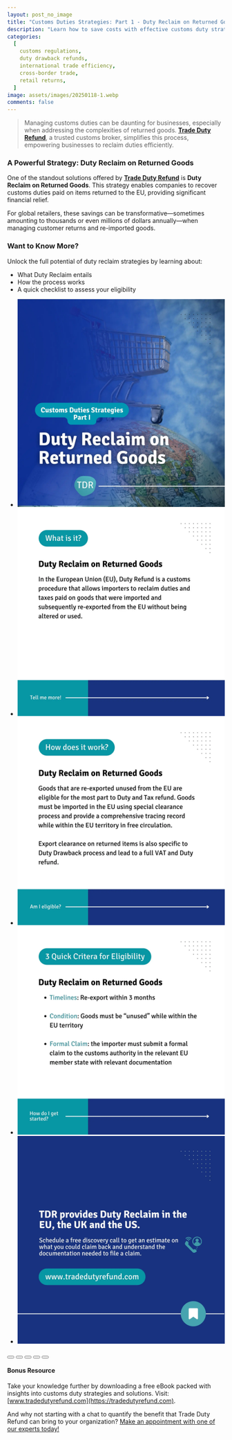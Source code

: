 ```yaml
---
layout: post_no_image
title: "Customs Duties Strategies: Part 1 - Duty Reclaim on Returned Goods"
description: "Learn how to save costs with effective customs duty strategies, including duty reclaim on returned goods for global retailers."
categories:
  [
    customs regulations,
    duty drawback refunds,
    international trade efficiency,
    cross-border trade,
    retail returns,
  ]
image: assets/images/20250118-1.webp
comments: false
---
```


> Managing customs duties can be daunting for businesses, especially when addressing the complexities of returned goods. [**Trade Duty Refund**](https://tradedutyrefund.com), a trusted customs broker, simplifies this process, empowering businesses to reclaim duties efficiently.

### A Powerful Strategy: Duty Reclaim on Returned Goods

One of the standout solutions offered by [**Trade Duty Refund**](https://tradedutyrefund.com) is **Duty Reclaim on Returned Goods**. This strategy enables companies to recover customs duties paid on items returned to the EU, providing significant financial relief.

For global retailers, these savings can be transformative—sometimes amounting to thousands or even millions of dollars annually—when managing customer returns and re-imported goods.

### Want to Know More?

Unlock the full potential of duty reclaim strategies by learning about:

- What Duty Reclaim entails
- How the process works
- A quick checklist to assess your eligibility

<div class="glide">
  <div class="glide__track" data-glide-el="track">
    <ul class="glide__slides">
      <li class="glide__slide"><img src="/assets/images/20250118-2.webp"></li>
      <li class="glide__slide"><img src="/assets/images/20250118-3.webp"></li>
      <li class="glide__slide"><img src="/assets/images/20250118-4.webp"></li>
      <li class="glide__slide"><img src="/assets/images/20250118-5.webp"></li>
      <li class="glide__slide"><img src="/assets/images/20250118-6.webp"></li>
    </ul>
  </div>
  <div class="glide__bullets" data-glide-el="controls[nav]">
    <button class="glide__bullet" data-glide-dir="=0"></button>
    <button class="glide__bullet" data-glide-dir="=1"></button>
    <button class="glide__bullet" data-glide-dir="=2"></button>
    <button class="glide__bullet" data-glide-dir="=3"></button>
    <button class="glide__bullet" data-glide-dir="=4"></button>
  </div>
</div>

#### Bonus Resource

Take your knowledge further by downloading a free eBook packed with insights into customs duty strategies and solutions. Visit: [www.tradedutyrefund.com](https://tradedutyrefund.com).

And why not starting with a chat to quantify the benefit that Trade Duty Refund can bring to your organization? [Make an appointment with one of our experts today!](https://tradedutyrefund.com/make-an-appointment.html)

<script src="https://cdnjs.cloudflare.com/ajax/libs/Glide.js/3.2.0/glide.min.js" integrity="sha512-IkLiryZhI6G4pnA3bBZzYCT9Ewk87U4DGEOz+TnRD3MrKqaUitt+ssHgn2X/sxoM7FxCP/ROUp6wcxjH/GcI5Q==" crossorigin="anonymous" referrerpolicy="no-referrer"></script>
<link rel="stylesheet" href="https://cdnjs.cloudflare.com/ajax/libs/Glide.js/3.2.0/css/glide.core.min.css" integrity="sha512-YQlbvfX5C6Ym6fTUSZ9GZpyB3F92hmQAZTO5YjciedwAaGRI9ccNs4iw2QTCJiSPheUQZomZKHQtuwbHkA9lgw==" crossorigin="anonymous" referrerpolicy="no-referrer" />
<link rel="stylesheet" href="https://cdnjs.cloudflare.com/ajax/libs/Glide.js/3.2.0/css/glide.theme.min.css" integrity="sha512-wCwx+DYp8LDIaTem/rpXubV/C1WiNRsEVqoztV0NZm8tiTvsUeSlA/Uz02VTGSiqfzAHD4RnqVoevMcRZgYEcQ==" crossorigin="anonymous" referrerpolicy="no-referrer" />

<script>new Glide('.glide').mount()</script>
